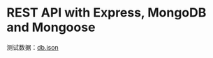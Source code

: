 # REST API with Express, MongoDB and Mongoose

测试数据：[db.json](https://d18ky98rnyall9.cloudfront.net/_e092bf04c8989b0f3c8e3e0757fd4ee2_db.json?Expires=1502236800&Signature=PynHgPcmVPkQzRIOzhHHwNI2X97n8gVVDtGnjfDjkAZv7n6IXEtZcpTt78byRvTLrgvR9ojd52BNRGMowN7NNTddIy-y7IXt2~I1MKb4rboKpzMCVSbWMRDK0HIpD2B2ewD8a9-NTVoT~2BszvsVEpcpC1Q256d4Smqal4LRfcE_&Key-Pair-Id=APKAJLTNE6QMUY6HBC5A)
